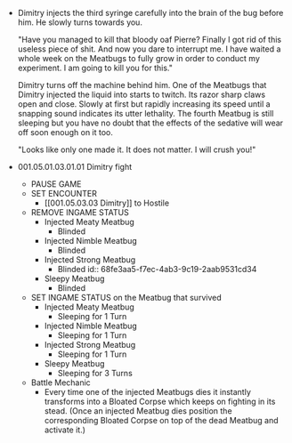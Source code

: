 - Dimitry injects the third syringe carefully into the brain of the bug before him. He slowly turns towards you.
  
  "Have you managed to kill that bloody oaf Pierre? Finally I got rid of this useless piece of shit. And now you dare to interrupt me. I have waited a whole week on the Meatbugs to fully grow in order to conduct my experiment. I am going to kill you for this."
  
  Dimitry turns off the machine behind him. One of the Meatbugs that Dimitry injected the liquid into starts to twitch. Its razor sharp claws open and close. Slowly at first but rapidly increasing its speed until a snapping sound indicates its utter lethality. The fourth Meatbug is still sleeping but you have no doubt that the effects of the sedative will wear off soon enough on it too.
  
  "Looks like only one made it. It does not matter. I will crush you!"
- 001.05.01.03.01.01 Dimitry fight
	- PAUSE GAME
	- SET ENCOUNTER
		- [[001.05.03.03 Dimitry]] to Hostile
	- REMOVE INGAME STATUS
		- Injected Meaty Meatbug
			- Blinded
		- Injected Nimble Meatbug
			- Blinded
		- Injected Strong Meatbug
			- Blinded
			  id:: 68fe3aa5-f7ec-4ab3-9c19-2aab9531cd34
		- Sleepy Meatbug
			- Blinded
	- SET INGAME STATUS on the Meatbug that survived
		- Injected Meaty Meatbug
			- Sleeping for 1 Turn
		- Injected Nimble Meatbug
			- Sleeping for 1 Turn
		- Injected Strong Meatbug
			- Sleeping for 1 Turn
		- Sleepy Meatbug
			- Sleeping for 3 Turns
	- Battle Mechanic
		- Every time one of the injected Meatbugs dies it instantly transforms into a Bloated Corpse which keeps on fighting in its stead. (Once an injected Meatbug dies position the corresponding Bloated Corpse on top of the dead Meatbug and activate it.)